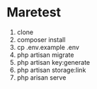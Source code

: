 # Maretest


1. clone
2. composer install
3. cp .env.example .env
4. php artisan migrate
5. php artisan key:generate
6. php artisan storage:link
7. php arisan serve
